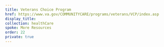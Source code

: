 ```yaml
---
title: Veterans Choice Program
href: https://www.va.gov/COMMUNITYCARE/programs/veterans/VCP/index.asp
display_title:
collection: healthCare
spoke: More Resources
order: 22
private: true
---
```

